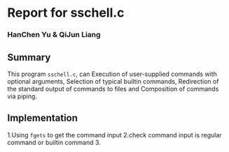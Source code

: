 # Report for sschell.c

### HanChen Yu & QiJun Liang

## Summary
This program `sschell.c`, can Execution of user-supplied commands with optional arguments, Selection of typical builtin commands, Redirection of the standard output of commands to files and Composition of commands via piping. 

## Implementation
1.Using `fgets` to get the command input
2.check command input is regular command or builtin command
3.
